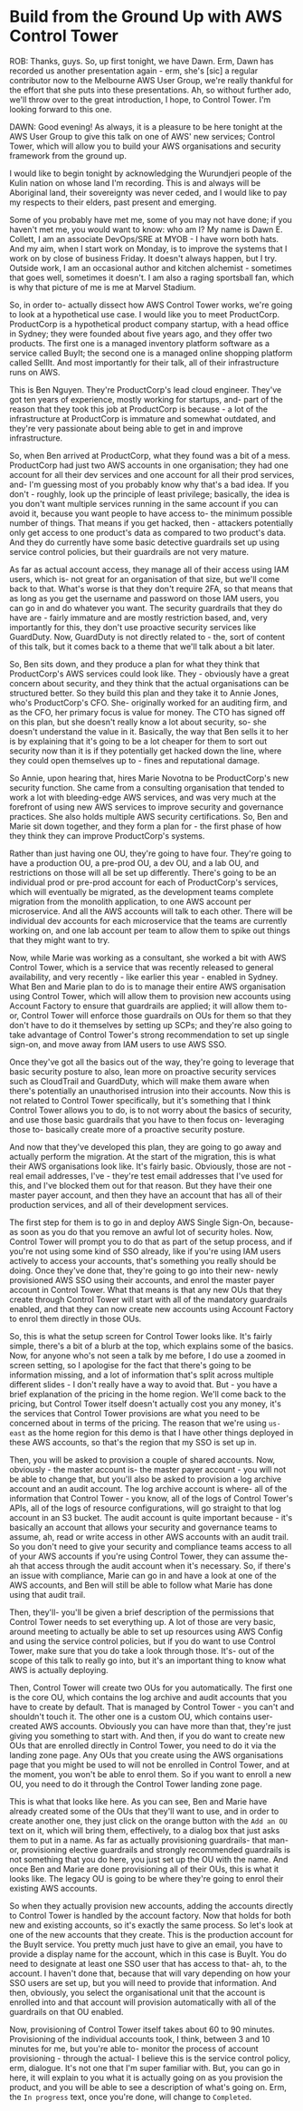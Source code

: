 # Build from the Ground Up with AWS Control Tower

ROB: Thanks, guys.  So, up first tonight, we have Dawn.  Erm, Dawn has recorded us another presentation again - erm, she's [sic] a regular contributor now to the Melbourne AWS User Group, we're really thankful for the effort that she puts into these presentations.  Ah, so without further ado, we'll throw over to the great introduction, I hope, to Control Tower.  I'm looking forward to this one.

DAWN: Good evening!  As always, it is a pleasure to be here tonight at the AWS User Group to give this talk on one of AWS' new services; Control Tower, which will allow you to build your AWS organisations and security framework from the ground up.

I would like to begin tonight by acknowledging the Wurundjeri people of the Kulin nation on whose land I'm recording.  This is and always will be Aboriginal land, their sovereignty was never ceded, and I would like to pay my respects to their elders, past present and emerging.

Some of you probably have met me, some of you may not have done; if you haven't met me, you would want to know: who am I?  My name is Dawn E. Collett, I am an associate DevOps/SRE at MYOB - I have worn both hats.  And my aim, when I start work on Monday, is to improve the systems that I work on by close of business Friday.  It doesn't always happen, but I try.  Outside work, I am an occasional author and kitchen alchemist - sometimes that goes well, sometimes it doesn't.  I am also a raging sportsball fan, which is why that picture of me is me at Marvel Stadium.

So, in order to- actually dissect how AWS Control Tower works, we're going to look at a hypothetical use case.  I would like you to meet ProductCorp.  ProductCorp is a hypothetical product company startup, with a head office in Sydney; they were founded about five years ago, and they offer two products. The first one is a managed inventory platform software as a service called BuyIt; the second one is a managed online shopping platform called SellIt.  And most importantly for their talk, all of their infrastructure runs on AWS.

This is Ben Nguyen.  They're ProductCorp's lead cloud engineer.  They've got ten years of experience, mostly working for startups, and- part of the reason that they took this job at ProductCorp is because - a lot of the infrastructure at ProductCorp is immature and somewhat outdated, and they're very passionate about being able to get in and improve infrastructure.

So, when Ben arrived at ProductCorp, what they found was a bit of a mess.  ProductCorp had just two AWS accounts in one organisation; they had one account for all their dev services and one account for all their prod services, and- I'm guessing most of you probably know why that's a bad idea.  If you don't - roughly, look up the principle of least privilege; basically, the idea is you don't want multiple services running in the same account if you can avoid it, because you want people to have access to- the minimum possible number of things.  That means if you get hacked, then - attackers potentially only get access to one product's data as compared to two product's data.  And they do currently have some basic detective guardrails set up using service control policies, but their guardrails are not very mature.

As far as actual account access, they manage all of their access using IAM users, which is- not great for an organisation of that size, but we'll come back to that.  What's worse is that they don't require 2FA, so that means that as long as you get the username and password on those IAM users, you can go in and do whatever you want.  The security guardrails that they do have are - fairly immature and are mostly restriction based, and, very importantly for this, they don't use proactive security services like GuardDuty.  Now, GuardDuty is not directly related to - the, sort of content of this talk, but it comes back to a theme that we'll talk about a bit later.

So, Ben sits down, and they produce a plan for what they think that ProductCorp's AWS services could look like.  They - obviously have a great concern about security, and they think that the actual organisations can be structured better.  So they build this plan and they take it to Annie Jones, who's ProductCorp's CFO. She- originally worked for an auditing firm, and as the CFO, her primary focus is value for money.  The CTO has signed off on this plan, but she doesn't really know a lot about security, so- she doesn't understand the value in it.  Basically, the way that Ben sells it to her is by explaining that it's going to be a lot cheaper for them to sort out security now than it is if they potentially get hacked down the line, where they could open themselves up to - fines and reputational damage.

So Annie, upon hearing that, hires Marie Novotna to be ProductCorp's new security function.  She came from a consulting organisation that tended to work a lot with bleeding-edge AWS services, and was very much at the forefront of using new AWS services to improve security and governance practices.  She also holds multiple AWS security certifications.  So, Ben and Marie sit down together, and they form a plan for - the first phase of how they think they can improve ProductCorp's systems.

Rather than just having one OU, they're going to have four.  They're going to have a production OU, a pre-prod OU, a dev OU, and a lab OU, and restrictions on those will all be set up differently.  There's going to be an individual prod or pre-prod account for each of ProductCorp's services, which will eventually be migrated, as the development teams complete migration from the monolith application, to one AWS account per microservice.  And all the AWS accounts will talk to each other.  There will be individual dev accounts for each microservice that the teams are currently working on, and one lab account per team to allow them to spike out things that they might want to try.

Now, while Marie was working as a consultant, she worked a bit with AWS Control Tower, which is a service that was recently released to general availability, and very recently - like earlier this year - enabled in Sydney.  What Ben and Marie plan to do is to manage their entire AWS organisation using Control Tower, which will allow them to provision new accounts using Account Factory to ensure that guardrails are applied; it will allow them to- or, Control Tower will enforce those guardrails on OUs for them so that they don't have to do it themselves by setting up SCPs; and they're also going to take advantage of Control Tower's strong recommendation to set up single sign-on, and move away from IAM users to use AWS SSO.

Once they've got all the basics out of the way, they're going to leverage that basic security posture to also, lean more on proactive security services such as CloudTrail and GuardDuty, which will make them aware when there's potentially an unauthorised intrusion into their accounts. Now this is not related to Control Tower specifically, but it's something that I think Control Tower allows you to do, is to not worry about the basics of security, and use those basic guardrails that you have to then focus on- leveraging those to- basically create more of a proactive security posture.

And now that they've developed this plan, they are going to go away and actually perform the migration.  At the start of the migration, this is what their AWS organisations look like.  It's fairly basic.  Obviously, those are not - real email addresses, I've - they're test email addresses that I've used for this, and I've blocked them out for that reason.  But they have their one master payer account, and then they have an account that has all of their production services, and all of their development services.

The first step for them is to go in and deploy AWS Single Sign-On, because- as soon as you do that you remove an awful lot of security holes.  Now, Control Tower will prompt you to do that as part of the setup process, and if you're not using some kind of SSO already, like if you're using IAM users actively to access your accounts, that's something you really should be doing.  Once they've done that, they're going to go into their new- newly provisioned AWS SSO using their accounts, and enrol the master payer account in Control Tower.  What that means is that any new OUs that they create through Control Tower will start with all of the mandatory guardrails enabled, and that they can now create new accounts using Account Factory to enrol them directly in those OUs.

So, this is what the setup screen for Control Tower looks like.  It's fairly simple, there's a bit of a blurb at the top, which explains some of the basics.  Now, for anyone who's not seen a talk by me before, I do use a zoomed in screen setting, so I apologise for the fact that there's going to be information missing, and a lot of information that's split across multiple different slides - I don't really have a way to avoid that. But - you have a brief explanation of the pricing in the home region.  We'll come back to the pricing, but Control Tower itself doesn't actually cost you any money, it's the services that Control Tower provisions are what you need to be concerned about in terms of the pricing.  The reason that we're using `us-east` as the home region for this demo is that I have other things deployed in these AWS accounts, so that's the region that my SSO is set up in.

Then, you will be asked to provision a couple of shared accounts.  Now, obviously - the master account is- the master payer account - you will not be able to change that, but you'll also be asked to provision a log archive account and an audit account.  The log archive account is where- all of the information that Control Tower - you know, all of the logs of Control Tower's APIs, all of the logs of resource configurations, will go straight to that log account in an S3 bucket.  The audit account is quite important because - it's basically an account that allows your security and governance teams to assume, ah, read or write access in other AWS accounts with an audit trail.  So you don't need to give your security and compliance teams access to all of your AWS accounts if you're using Control Tower, they can assume the- ah that access through the audit account when it's necessary. So, if there's an issue with compliance, Marie can go in and have a look at one of the AWS accounts, and Ben will still be able to follow what Marie has done using that audit trail.

Then, they'll- you'll be given a brief description of the permissions that Control Tower needs to set everything up.  A lot of those are very basic, around meeting to actually be able to set up resources using AWS Config and using the service control policies, but if you do want to use Control Tower, make sure that you do take a look through those.  It's- out of the scope of this talk to really go into, but it's an important thing to know what AWS is actually deploying.

Then, Control Tower will create two OUs for you automatically.  The first one is the core OU, which contains the log archive and audit accounts that you have to create by default.  That is managed by Control Tower - you can't and shouldn't touch it.  The other one is a custom OU, which contains user-created AWS accounts.  Obviously you can have more than that, they're just giving you something to start with.  And then, if you do want to create new OUs that are enrolled directly in Control Tower, you need to do it via the landing zone page.  Any OUs that you create using the AWS organisations page that you might be used to will not be enrolled in Control Tower, and at the moment, you won't be able to enrol them.  So if you want to enroll a new OU, you need to do it through the Control Tower landing zone page.

This is what that looks like here.  As you can see, Ben and Marie have already created some of the OUs that they'll want to use, and in order to create another one, they just click on the orange button with the `Add an OU` text on it, which will bring them, effectively, to a dialog box that just asks them to put in a name.  As far as actually provisioning guardrails- that man- or, provisioning elective guardrails and strongly recommended guardrails is not something that you do here, you just set up the OU with the name.  And once Ben and Marie are done provisioning all of their OUs, this is what it looks like.  The legacy OU is going to be where they're going to enrol their existing AWS accounts.

So when they actually provision new accounts, adding the accounts directly to Control Tower is handled by the account factory.  Now that holds for both new and existing accounts, so it's exactly the same process.  So let's look at one of the new accounts that they create.  This is the production account for the BuyIt service.  You pretty much just have to give an email, you have to provide a display name for the account, which in this case is BuyIt.  You do need to designate at least one SSO user that has access to that- ah, to the account.  I haven't done that, because that will vary depending on how your SSO users are set up, but you will need to provide that information.  And then, obviously, you select the organisational unit that the account is enrolled into and that account will provision automatically with all of the guardrails on that OU enabled.

Now, provisioning of Control Tower itself takes about 60 to 90 minutes.  Provisioning of the individual accounts took, I think, between 3 and 10 minutes for me, but you're able to- monitor the process of account provisioning - through the actual- I believe this is the service control policy, erm, dialogue.  It's not one that I'm super familiar with.  But, you can go in here, it will explain to you what it is actually going on as you provision the product, and you will be able to see a description of what's going on.  Erm, the `In progress` text, once you're done, will change to `Completed`.

